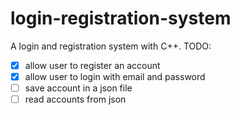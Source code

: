 # login-registration-system
A login and registration system with C++.
TODO:
- [x] allow user to register an account
- [x] allow user to login with email and password
- [ ] save account in a json file
- [ ] read accounts from json

